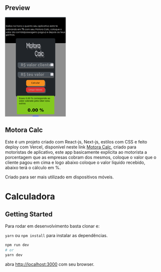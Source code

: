 ## Preview

<img src="./public/imagens/motoraCalc.png" width="200" />

## Motora Calc

Este é um projeto criado com React-js, Next-js, estilos com CSS e feito deploy com Vercel, disponível neste link [Motora Calc](https://motora-calc.vercel.app/), criado para motoristas de aplicativo, este app basicamente explícita ao motorista a porcentagem que as empresas cobram dos mesmos, coloque o valor que o cliente pagou em cima e logo abaixo coloque o valor liquido recebido, abaixo terá o cálculo em %.

Criado para ser mais utilizado em dispositivos móveis.

# Calculadora



## Getting Started

Para rodar em desenvolvimento basta clonar e:

```yarn``` ou
```npm install``` para instalar as dependências.

```bash
npm run dev
# or
yarn dev
```

abra [http://localhost:3000](http://localhost:3000) com seu browser. 


